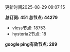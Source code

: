 更新时间2025-08-29 09:07:15

**总订阅: 451**
**总节点: 44279**
- vless节点: 18753
- hysteria2节点: 18

**google ping有效节点: 289**
